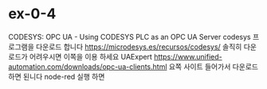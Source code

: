 # ex-0-4
CODESYS: OPC UA - Using CODESYS PLC as an OPC UA Server
codesys 프로그램을 다운로드 합니다 https://microdesys.es/recursos/codesys/ 솔직히 다운로드가 어려우시면 이쪽을 이용 하세요
UAExpert https://www.unified-automation.com/downloads/opc-ua-clients.html 요쪽 사이트 들어가서 다운로드 하면 된니다
node-red 실행 하면
